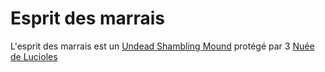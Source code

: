 # Esprit des marrais

L'esprit des marrais est un [Undead Shambling Mound](https://5e.tools/bestiary.html#undead%20shambling%20mound_wdmm) protégé par 3 [Nuée de Lucioles](https://5e.tools/bestiary.html#swarm%20of%20beetles_mm,flstenvironment:swamp=1,flopenvironment:extend)
